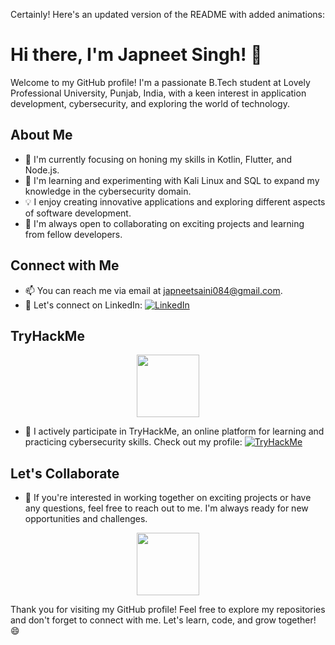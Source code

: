 Certainly! Here's an updated version of the README with added animations:

# Hi there, I'm Japneet Singh! 👋

Welcome to my GitHub profile! I'm a passionate B.Tech student at Lovely Professional University, Punjab, India, with a keen interest in application development, cybersecurity, and exploring the world of technology.

## About Me

- 🔭 I'm currently focusing on honing my skills in Kotlin, Flutter, and Node.js.
- 🌱 I'm learning and experimenting with Kali Linux and SQL to expand my knowledge in the cybersecurity domain.
- 💡 I enjoy creating innovative applications and exploring different aspects of software development.
- 👯 I'm always open to collaborating on exciting projects and learning from fellow developers.

## Connect with Me

- 📫 You can reach me via email at japneetsaini084@gmail.com.
- 💼 Let's connect on LinkedIn: [![LinkedIn](https://img.shields.io/badge/LinkedIn-Connect-blue?style=flat-square&logo=linkedin)](https://www.linkedin.com/in/saini-japneet084/)

## TryHackMe

<div id="header" align="center">
  <img src="https://media.giphy.com/media/077i6AULCXc0FKTj9s/giphy.gif" width="100"/>
</div>

- 🎯 I actively participate in TryHackMe, an online platform for learning and practicing cybersecurity skills. Check out my profile: [![TryHackMe](https://img.shields.io/badge/TryHackMe-Profile-red?style=flat-square&logo=tryhackme)](https://tryhackme.com/p/Japneet084)

## Let's Collaborate

- 🌟 If you're interested in working together on exciting projects or have any questions, feel free to reach out to me. I'm always ready for new opportunities and challenges.

<div id="header" align="center">
  <img src="[https://media.giphy.com/media/M9gbBd9nbDrOTu1Mqx/giphy.gif](https://media.giphy.com/media/LaVp0AyqR5bGsC5Cbm/giphy.gif)" width="100"/>
</div>

Thank you for visiting my GitHub profile! Feel free to explore my repositories and don't forget to connect with me. Let's learn, code, and grow together! 😄
